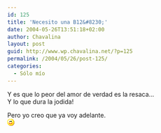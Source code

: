 ```yaml
---
id: 125
title: 'Necesito una B12&#8230;'
date: 2004-05-26T13:51:18+02:00
author: Chavalina
layout: post
guid: http://www.wp.chavalina.net/?p=125
permalink: /2004/05/26/post-125/
categories:
  - Sólo mío
---
```

Y es que lo peor del amor de verdad es la resaca&#8230;  
Y lo que dura la jodida!

Pero yo creo que ya voy adelante.  
<img src="/imagenes/emoticonos/sonrisa.gif" width="16" height="16" />